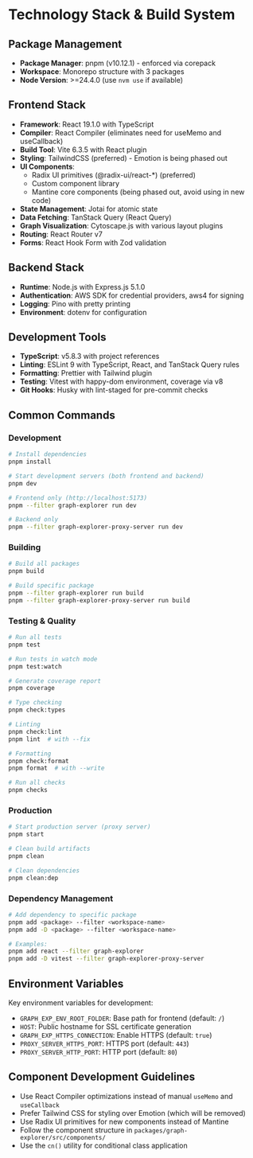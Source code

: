 # Technology Stack & Build System

## Package Management

- **Package Manager**: pnpm (v10.12.1) - enforced via corepack
- **Workspace**: Monorepo structure with 3 packages
- **Node Version**: >=24.4.0 (use `nvm use` if available)

## Frontend Stack

- **Framework**: React 19.1.0 with TypeScript
- **Compiler**: React Compiler (eliminates need for useMemo and useCallback)
- **Build Tool**: Vite 6.3.5 with React plugin
- **Styling**: TailwindCSS (preferred) - Emotion is being phased out
- **UI Components**:
  - Radix UI primitives (@radix-ui/react-\*) (preferred)
  - Custom component library
  - Mantine core components (being phased out, avoid using in new code)
- **State Management**: Jotai for atomic state
- **Data Fetching**: TanStack Query (React Query)
- **Graph Visualization**: Cytoscape.js with various layout plugins
- **Routing**: React Router v7
- **Forms**: React Hook Form with Zod validation

## Backend Stack

- **Runtime**: Node.js with Express.js 5.1.0
- **Authentication**: AWS SDK for credential providers, aws4 for signing
- **Logging**: Pino with pretty printing
- **Environment**: dotenv for configuration

## Development Tools

- **TypeScript**: v5.8.3 with project references
- **Linting**: ESLint 9 with TypeScript, React, and TanStack Query rules
- **Formatting**: Prettier with Tailwind plugin
- **Testing**: Vitest with happy-dom environment, coverage via v8
- **Git Hooks**: Husky with lint-staged for pre-commit checks

## Common Commands

### Development

```bash
# Install dependencies
pnpm install

# Start development servers (both frontend and backend)
pnpm dev

# Frontend only (http://localhost:5173)
pnpm --filter graph-explorer run dev

# Backend only
pnpm --filter graph-explorer-proxy-server run dev
```

### Building

```bash
# Build all packages
pnpm build

# Build specific package
pnpm --filter graph-explorer run build
pnpm --filter graph-explorer-proxy-server run build
```

### Testing & Quality

```bash
# Run all tests
pnpm test

# Run tests in watch mode
pnpm test:watch

# Generate coverage report
pnpm coverage

# Type checking
pnpm check:types

# Linting
pnpm check:lint
pnpm lint  # with --fix

# Formatting
pnpm check:format
pnpm format  # with --write

# Run all checks
pnpm checks
```

### Production

```bash
# Start production server (proxy server)
pnpm start

# Clean build artifacts
pnpm clean

# Clean dependencies
pnpm clean:dep
```

### Dependency Management

```bash
# Add dependency to specific package
pnpm add <package> --filter <workspace-name>
pnpm add -D <package> --filter <workspace-name>

# Examples:
pnpm add react --filter graph-explorer
pnpm add -D vitest --filter graph-explorer-proxy-server
```

## Environment Variables

Key environment variables for development:

- `GRAPH_EXP_ENV_ROOT_FOLDER`: Base path for frontend (default: `/`)
- `HOST`: Public hostname for SSL certificate generation
- `GRAPH_EXP_HTTPS_CONNECTION`: Enable HTTPS (default: `true`)
- `PROXY_SERVER_HTTPS_PORT`: HTTPS port (default: `443`)
- `PROXY_SERVER_HTTP_PORT`: HTTP port (default: `80`)

## Component Development Guidelines

- Use React Compiler optimizations instead of manual `useMemo` and `useCallback`
- Prefer Tailwind CSS for styling over Emotion (which will be removed)
- Use Radix UI primitives for new components instead of Mantine
- Follow the component structure in `packages/graph-explorer/src/components/`
- Use the `cn()` utility for conditional class application
